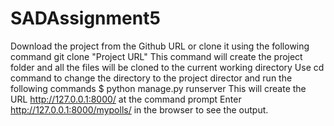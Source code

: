 # SADAssignment5
Download the project from the Github URL or clone it using the following command
git clone "Project URL" 
This command will create the project folder and all the files will be cloned to the current working directory
Use cd command to change the directory to the project director and run the following commands
$ python manage.py runserver
This will create the URL http://127.0.0.1:8000/ at the command prompt
Enter http://127.0.0.1:8000/mypolls/ in the browser to see the output. 

